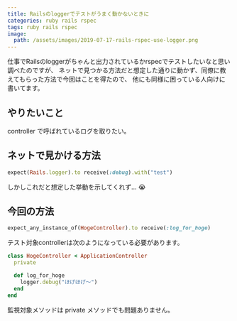 ```yaml
---
title: Railsのloggerでテストがうまく動かないときに
categories: ruby rails rspec
tags: ruby rails rspec
image:
  path: /assets/images/2019-07-17-rails-rspec-use-logger.png
---
```

仕事でRailsのloggerがちゃんと出力されているかrspecでテストしたいなと思い調べたのですが、
ネットで見つかる方法だと想定した通りに動かず、同僚に教えてもらった方法で今回はことを得たので、
他にも同様に困っている人向けに書いてます。


## やりたいこと

controller で呼ばれているログを取りたい。

## ネットで見かける方法

```ruby
expect(Rails.logger).to receive(:debug).with("test")
```

しかしこれだと想定した挙動を示してくれず... 😭

## 今回の方法

```ruby
expect_any_instance_of(HogeController).to receive(:log_for_hoge)
```

テスト対象controllerは次のようになっている必要があります。
```ruby
class HogeController < ApplicationController
  private

  def log_for_hoge
    logger.debug("ほげほげ〜")
  end
end
```
監視対象メソッドは private メソッドでも問題ありません。
